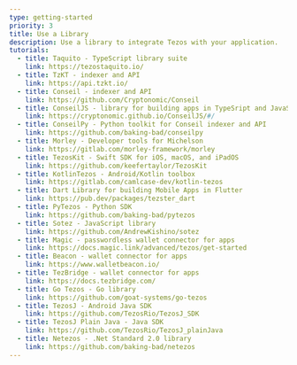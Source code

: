 ```yaml
---
type: getting-started
priority: 3
title: Use a Library
description: Use a library to integrate Tezos with your application.
tutorials:
  - title: Taquito - TypeScript library suite
    link: https://tezostaquito.io/
  - title: TzKT - indexer and API
    link: https://api.tzkt.io/
  - title: Conseil - indexer and API
    link: https://github.com/Cryptonomic/Conseil
  - title: ConseilJS - library for building apps in TypeSript and JavaScript
    link: https://cryptonomic.github.io/ConseilJS/#/
  - title: ConseilPy - Python toolkit for Conseil indexer and API
    link: https://github.com/baking-bad/conseilpy
  - title: Morley - Developer tools for Michelson
    link: https://gitlab.com/morley-framework/morley
  - title: TezosKit - Swift SDK for iOS, macOS, and iPadOS
    link: https://github.com/keefertaylor/TezosKit
  - title: KotlinTezos - Android/Kotlin toolbox
    link: https://gitlab.com/camlcase-dev/kotlin-tezos
  - title: Dart Library for building Mobile Apps in Flutter
    link: https://pub.dev/packages/tezster_dart
  - title: PyTezos - Python SDK
    link: https://github.com/baking-bad/pytezos
  - title: Sotez - JavaScript library
    link: https://github.com/AndrewKishino/sotez
  - title: Magic - passwordless wallet connector for apps
    link: https://docs.magic.link/advanced/tezos/get-started
  - title: Beacon - wallet connector for apps
    link: https://www.walletbeacon.io/
  - title: TezBridge - wallet connector for apps
    link: https://docs.tezbridge.com/
  - title: Go Tezos - Go library
    link: https://github.com/goat-systems/go-tezos
  - title: TezosJ - Android Java SDK
    link: https://github.com/TezosRio/TezosJ_SDK
  - title: TezosJ Plain Java - Java SDK
    link: https://github.com/TezosRio/TezosJ_plainJava
  - title: Netezos - .Net Standard 2.0 library
    link: https://github.com/baking-bad/netezos
---
```

